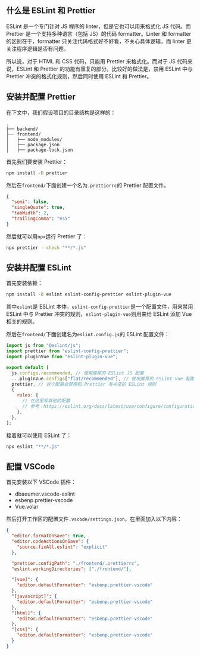 ## 什么是 ESLint 和 Prettier

ESLint 是一个专门针对 JS 程序的 linter，但是它也可以用来格式化 JS 代码。而 Prettier 是一个支持多种语言（包括 JS）的代码 formatter。Linter 和 formatter 的区别在于，formatter 只关注代码格式好不好看，不关心具体逻辑，而 linter 更关注程序逻辑是否有问题。

所以说，对于 HTML 和 CSS 代码，只能用 Prettier 来格式化。而对于 JS 代码来说，ESLint 和 Prettier 的功能有重复的部分。比较好的做法是，禁用 ESLint 中与 Prettier 冲突的格式化规则，然后同时使用 ESLint 和 Prettier。

## 安装并配置 Prettier

在下文中，我们假设项目的目录结构是这样的：

```
.
├── backend/
├── frontend/
│   ├── node_modules/
│   ├── package.json
│   ├── package-lock.json
```

首先我们要安装 Prettier：

```sh
npm install -D prettier
```

然后在`frontend/`下面创建一个名为`.prettierrc`的 Prettier 配置文件。

```json
{
  "semi": false,
  "singleQuote": true,
  "tabWidth": 2,
  "trailingComma": "es5"
}
```

然后就可以用`npx`运行 Prettier 了：

```sh
npx prettier --check "**/*.js"
```

## 安装并配置 ESLint

首先安装依赖：

```sh
npm install -D eslint eslint-config-prettier eslint-plugin-vue
```

其中`eslint`是 ESLint 本体，`eslint-config-prettier`是一个配置文件，用来禁用 ESLint 中与 Prettier 冲突的规则，`eslint-plugin-vue`则用来给 ESLint 添加 Vue 相关的规则。

然后在`frontend/`下面创建名为`eslint.config.js`的 ESLint 配置文件：

```js
import js from "@eslint/js";
import prettier from "eslint-config-prettier";
import pluginVue from "eslint-plugin-vue";

export default [
  js.configs.recommended, // 使用推荐的 ESLint JS 配置
  ...pluginVue.configs["flat/recommended"], // 使用推荐的 ESLint Vue 配置
  prettier, // 这个配置会禁用和 Prettier 有冲突的 ESLint 规则
  {
    rules: {
      // 在这里写其他的配置
      // 参考：https://eslint.org/docs/latest/use/configure/configuration-files
    },
  },
];
```

接着就可以使用 ESLint 了：

```sh
npx eslint "**/*.js"
```

## 配置 VSCode

首先安装以下 VSCode 插件：

- dbaeumer.vscode-eslint
- esbenp.prettier-vscode
- Vue.volar

然后打开工作区的配置文件`.vscode/settings.json`，在里面加入以下内容：

```json
{
  "editor.formatOnSave": true,
  "editor.codeActionsOnSave": {
    "source.fixAll.eslint": "explicit"
  },

  "prettier.configPath": "./frontend/.prettierrc",
  "eslint.workingDirectories": ["./frontend/"],

  "[vue]": {
    "editor.defaultFormatter": "esbenp.prettier-vscode"
  },
  "[javascript]": {
    "editor.defaultFormatter": "esbenp.prettier-vscode"
  },
  "[html]": {
    "editor.defaultFormatter": "esbenp.prettier-vscode"
  },
  "[css]": {
    "editor.defaultFormatter": "esbenp.prettier-vscode"
  }
}
```
